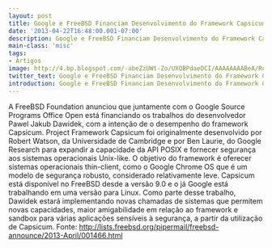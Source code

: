 ```yaml
---
layout: post
title: Google e FreeBSD Financiam Desenvolvimento do Framework Capsicum Project
date: '2013-04-22T16:48:00.001-07:00'
description: Google e FreeBSD Financiam Desenvolvimento do Framework Capsicum Project
main-class: 'misc'
tags:
- Artigos
image: http://4.bp.blogspot.com/-abeZzUWt-Zo/UXQBPdaeDCI/AAAAAAAABeA/RuXU34xXPmA/s72-c/139027443.jpg
twitter_text: Google e FreeBSD Financiam Desenvolvimento do Framework Capsicum Project
introduction: Google e FreeBSD Financiam Desenvolvimento do Framework Capsicum Project
---
```

 A FreeBSD Foundation anunciou que juntamente com o Google Source Programs Office Open está financiando os trabalhos do desenvolvedor Pawel Jakub Dawidek, com a intenção de o desempenho do framework Capsicum. Project Framework Capsicum foi originalmente desenvolvido por Robert Watson, da Universidade de Cambridge e por Ben Laurie, do Google Research para expandir a capacidade da API POSIX e fornecer segurança aos sistemas operacionais Unix-like.
O objetivo do framework é oferecer sistemas operacionais thin-client, como o Google Chrome OS que é um modelo de segurança robusto, considerado relativamente leve. Capsicum está disponível no FreeBSD desde a versão 9.0 e o já Google está trabalhando em uma versão para Linux. Como parte desse trabalho, Dawidek estará implementando novas chamadas de sistemas que permitem novas capacidades, maior amigabilidade em relação ao framework e sandbox para várias aplicações sensíveis à segurança, a partir da utilização de Capsicum.
Fonte: http://lists.freebsd.org/pipermail/freebsd-announce/2013-April/001466.html
